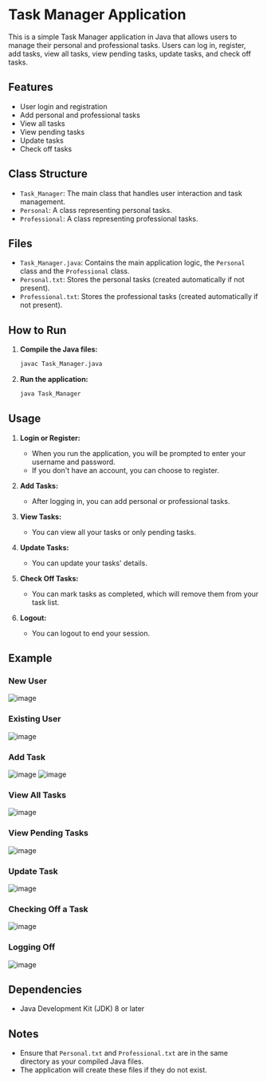 # Task Manager Application

This is a simple Task Manager application in Java that allows users to manage their personal and professional tasks. Users can log in, register, add tasks, view all tasks, view pending tasks, update tasks, and check off tasks.

## Features

- User login and registration
- Add personal and professional tasks
- View all tasks
- View pending tasks
- Update tasks
- Check off tasks

## Class Structure

- `Task_Manager`: The main class that handles user interaction and task management.
- `Personal`: A class representing personal tasks.
- `Professional`: A class representing professional tasks.

## Files

- `Task_Manager.java`: Contains the main application logic, the `Personal` class and the `Professional` class.
- `Personal.txt`: Stores the personal tasks (created automatically if not present).
- `Professional.txt`: Stores the professional tasks (created automatically if not present).

## How to Run

1. **Compile the Java files:**

   ```sh
   javac Task_Manager.java
   ```

2. **Run the application:**

   ```sh
   java Task_Manager
   ```

## Usage

1. **Login or Register:**

   - When you run the application, you will be prompted to enter your username and password.
   - If you don't have an account, you can choose to register.

2. **Add Tasks:**

   - After logging in, you can add personal or professional tasks.

3. **View Tasks:**

   - You can view all your tasks or only pending tasks.

4. **Update Tasks:**

   - You can update your tasks' details.

5. **Check Off Tasks:**

   - You can mark tasks as completed, which will remove them from your task list.

6. **Logout:**
   - You can logout to end your session.

## Example

### New User
![image](https://github.com/user-attachments/assets/d7058f0c-0918-4f78-a32c-71c55089e33f)

### Existing User
![image](https://github.com/user-attachments/assets/70c48cf4-6b81-4b51-bf6c-138922f3e224)

### Add Task
![image](https://github.com/user-attachments/assets/66640e45-620a-4bbb-abc4-3d393372d701)
![image](https://github.com/user-attachments/assets/19dbbad6-617f-4d12-b03f-4e1d7689be99)

### View All Tasks
![image](https://github.com/user-attachments/assets/e0fcbca1-b4b3-4b1c-b6ce-fff2e566341c)

### View Pending Tasks
![image](https://github.com/user-attachments/assets/54d84706-cafa-4362-8ce2-f923d4e6002b)

### Update Task
![image](https://github.com/user-attachments/assets/df4b214c-a203-42bc-a83d-81659400473c)

### Checking Off a Task
![image](https://github.com/user-attachments/assets/e70f84df-42fc-476d-a56b-49ff8eed8d7e)

### Logging Off
![image](https://github.com/user-attachments/assets/1247bb03-19e5-4bcf-b961-e0e63a169114)


## Dependencies

- Java Development Kit (JDK) 8 or later

## Notes

- Ensure that `Personal.txt` and `Professional.txt` are in the same directory as your compiled Java files.
- The application will create these files if they do not exist.
